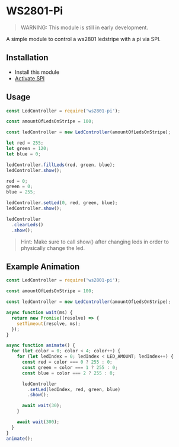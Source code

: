 # WS2801-Pi

> WARNING: This module is still in early development.

A simple module to control a ws2801 ledstripe with a pi via SPI.

## Installation

- Install this module
- [Activate SPI](https://www.raspberrypi-spy.co.uk/2014/08/enabling-the-spi-interface-on-the-raspberry-pi/)

## Usage

```javascript
const LedController = require('ws2801-pi');

const amountOfLedsOnStripe = 100;

const ledController = new LedController(amountOfLedsOnStripe);

let red = 255;
let green = 120;
let blue = 0;

ledController.fillLeds(red, green, blue);
ledController.show();

red = 0;
green = 0;
blue = 255;

ledController.setLed(0, red, green, blue);
ledController.show();

ledController
  .clearLeds()
  .show();
```

> Hint: Make sure to call show() after changing leds in order to physically change the led.

## Example Animation

```javascript
const LedController = require('ws2801-pi');

const amountOfLedsOnStripe = 100;

const ledController = new LedController(amountOfLedsOnStripe);

async function wait(ms) {
  return new Promise((resolve) => {
    setTimeout(resolve, ms);
  });
}

async function animate() {
  for (let color = 0; color < 4; color++) {
    for (let ledIndex = 0; ledIndex < LED_AMOUNT; ledIndex++) {
      const red = color === 0 ? 255 : 0;
      const green = color === 1 ? 255 : 0;
      const blue = color === 2 ? 255 : 0;

      ledController
        .setLed(ledIndex, red, green, blue)
        .show();

      await wait(30);
    }

    await wait(300);
  }
}
animate();
```
